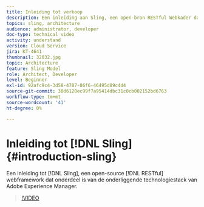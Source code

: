 ```yaml
---
title: Inleiding tot verkoop
description: Een inleiding aan Sling, een open-bron RESTful Webkader dat deel van Adobe Experience Manager onderliggende technologiestapel uitmaakt.
topics: sling, architecture
audience: administrator, developer
doc-type: technical video
activity: understand
version: Cloud Service
jira: KT-4641
thumbnail: 32032.jpg
topic: Architecture
feature: Sling Model
role: Architect, Developer
level: Beginner
exl-id: 92afc9c4-3d58-4787-86f6-46495d89c4d4
source-git-commit: 30d6120ec99f7a95414dbc31c0cb002152bd6763
workflow-type: tm+mt
source-wordcount: '41'
ht-degree: 0%

---
```


# Inleiding tot [!DNL Sling] {#introduction-sling}

Een inleiding tot [!DNL Sling], een open-source [!DNL RESTful] webframework dat onderdeel is van de onderliggende technologiestack van Adobe Experience Manager.

>[!VIDEO](https://video.tv.adobe.com/v/32032?quality=12&learn=on)
